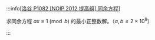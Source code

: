 :::info[[洛谷 P1082 [NOIP 2012 提高组] 同余方程](https://www.luogu.com.cn/problem/P1082)]

求同余方程 $ax\equiv1\pmod b$ 的最小正整数解。（$a,b\le2\times10^9$）

:::
